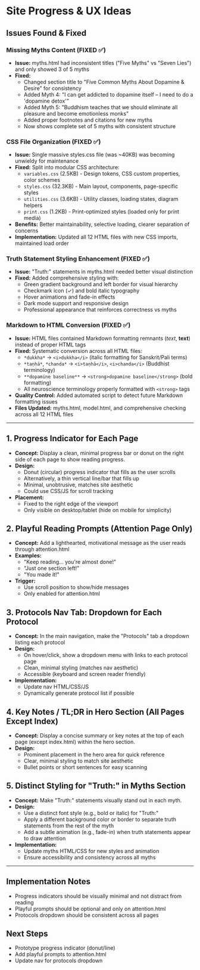 # Site Progress & UX Ideas

## Issues Found & Fixed

### Missing Myths Content (FIXED ✅)
- **Issue:** myths.html had inconsistent titles ("Five Myths" vs "Seven Lies") and only showed 3 of 5 myths
- **Fixed:** 
  - Changed section title to "Five Common Myths About Dopamine & Desire" for consistency
  - Added Myth 4: "I can get addicted to dopamine itself – I need to do a 'dopamine detox'"
  - Added Myth 5: "Buddhism teaches that we should eliminate all pleasure and become emotionless monks"
  - Added proper footnotes and citations for new myths
  - Now shows complete set of 5 myths with consistent structure

### CSS File Organization (FIXED ✅)
- **Issue:** Single massive styles.css file (was ~40KB) was becoming unwieldy for maintenance
- **Fixed:** Split into modular CSS architecture:
  - `variables.css` (2.5KB) - Design tokens, CSS custom properties, color schemes
  - `styles.css` (32.3KB) - Main layout, components, page-specific styles  
  - `utilities.css` (3.6KB) - Utility classes, loading states, diagram helpers
  - `print.css` (1.2KB) - Print-optimized styles (loaded only for print media)
- **Benefits:** Better maintainability, selective loading, clearer separation of concerns
- **Implementation:** Updated all 12 HTML files with new CSS imports, maintained load order

### Truth Statement Styling Enhancement (FIXED ✅)  
- **Issue:** "Truth:" statements in myths.html needed better visual distinction
- **Fixed:** Added comprehensive styling with:
  - Green gradient background and left border for visual hierarchy
  - Checkmark icon (✓) and bold italic typography
  - Hover animations and fade-in effects
  - Dark mode support and responsive design
  - Professional appearance that reinforces correctness vs myths

### Markdown to HTML Conversion (FIXED ✅)
- **Issue:** HTML files contained Markdown formatting remnants (*text*, **text**) instead of proper HTML tags
- **Fixed:** Systematic conversion across all HTML files:
  - `*dukkha*` → `<i>dukkha</i>` (italic formatting for Sanskrit/Pali terms)
  - `*taṇhā*`, `*chanda*` → `<i>taṇhā</i>`, `<i>chanda</i>` (Buddhist terminology)
  - `**dopamine baseline**` → `<strong>dopamine baseline</strong>` (bold formatting)
  - All neuroscience terminology properly formatted with `<strong>` tags
- **Quality Control:** Added automated script to detect future Markdown formatting issues
- **Files Updated:** myths.html, model.html, and comprehensive checking across all 12 HTML files

---

## 1. Progress Indicator for Each Page
- **Concept:** Display a clean, minimal progress bar or donut on the right side of each page to show reading progress.
- **Design:**
  - Donut (circular) progress indicator that fills as the user scrolls
  - Alternatively, a thin vertical line/bar that fills up
  - Minimal, unobtrusive, matches site aesthetic
  - Could use CSS/JS for scroll tracking
- **Placement:**
  - Fixed to the right edge of the viewport
  - Only visible on desktop/tablet (hide on mobile for simplicity)

## 2. Playful Reading Prompts (Attention Page Only)
- **Concept:** Add a lighthearted, motivational message as the user reads through attention.html
- **Examples:**
  - "Keep reading... you're almost done!"
  - "Just one section left!"
  - "You made it!"
- **Trigger:**
  - Use scroll position to show/hide messages
  - Only enabled for attention.html

## 3. Protocols Nav Tab: Dropdown for Each Protocol
- **Concept:** In the main navigation, make the "Protocols" tab a dropdown listing each protocol
- **Design:**
  - On hover/click, show a dropdown menu with links to each protocol page
  - Clean, minimal styling (matches nav aesthetic)
  - Accessible (keyboard and screen reader friendly)
- **Implementation:**
  - Update nav HTML/CSS/JS
  - Dynamically generate protocol list if possible

## 4. Key Notes / TL;DR in Hero Section (All Pages Except Index)
- **Concept:** Display a concise summary or key notes at the top of each page (except index.html) within the hero section.
- **Design:**
    - Prominent placement in the hero area for quick reference
    - Clear, minimal styling to match site aesthetic
    - Bullet points or short sentences for easy scanning

## 5. Distinct Styling for "Truth:" in Myths Section
- **Concept:** Make "Truth:" statements visually stand out in each myth.
- **Design:**
    - Use a distinct font style (e.g., bold or italic) for "Truth:"
    - Apply a different background color or border to separate truth statements from the rest of the myth
    - Add a subtle animation (e.g., fade-in) when truth statements appear to draw attention
- **Implementation:**
    - Update myths HTML/CSS for new styles and animation
    - Ensure accessibility and consistency across all myths

---

## Implementation Notes
- Progress indicators should be visually minimal and not distract from reading
- Playful prompts should be optional and only on attention.html
- Protocols dropdown should be consistent across all pages

## Next Steps
- Prototype progress indicator (donut/line)
- Add playful prompts to attention.html
- Update nav for protocols dropdown
